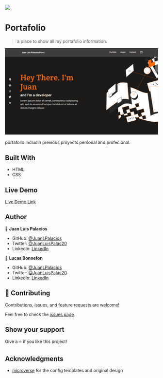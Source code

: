 ![](https://img.shields.io/badge/Microverse-blueviolet)

# Portafolio

> a place to show all my portafolio information.

![screenshot](./screenshot.png)

portafolio includin previous proyects personal and profecional.

## Built With

- HTML
- CSS

## Live Demo

[Live Demo Link](https://JuanLPalacios.github.io)

## Author

👤 **Juan Luis Palacios**

- GitHub: [@JuanLPalacios](https://github.com/JuanLPalacios)
- Twitter: [@JuanLuisPalac20](https://twitter.com/twitterhandle)
- LinkedIn: [LinkedIn](https://www.linkedin.com/in/juan-luis-palacios-p%C3%A9rez-95b39a228/)


👤 **Lucas Bonnefon**

- GitHub: [@JuanLPalacios](https://github.com/ryxtor)
- Twitter: [@JuanLuisPalac20](https://twitter.com/Ryxtor)
- LinkedIn: [LinkedIn](https://www.linkedin.com/in/lucas-bonnefon-074a01134/)

## 🤝 Contributing

Contributions, issues, and feature requests are welcome!

Feel free to check the [issues page](../../issues/).

## Show your support

Give a ⭐️ if you like this project!

## Acknowledgments

- [microverse](http://www.microverse.org) for the config templates and original design
